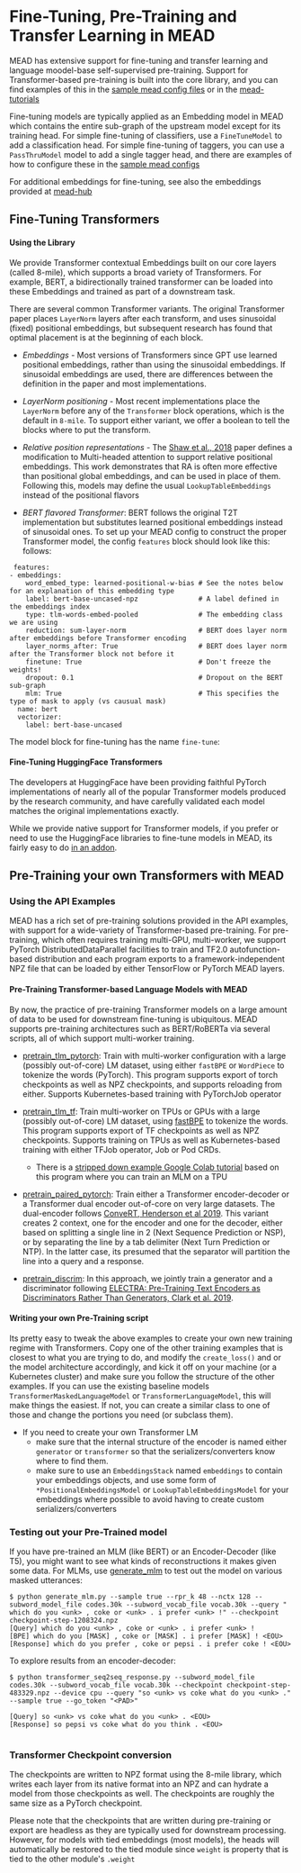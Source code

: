 # Fine-Tuning, Pre-Training and Transfer Learning in MEAD

MEAD has extensive support for fine-tuning and transfer learning and language moodel-base self-supervised pre-training.
Support for Transformer-based pre-training is built into the core library, and you can find examples of this in
the [sample mead config files](../mead/config) or in the [mead-tutorials](https://github.com/dpressel/mead-tutorials)

Fine-tuning models are typically applied as an Embedding model in MEAD which contains the entire sub-graph of the upstream model
except for its training head.  For simple fine-tuning of classifiers, use a `FineTuneModel` to add a classification head.
For simple fine-tuning of taggers, you can use a `PassThruModel` model to add a single tagger head, and there are
examples of how to configure these in the [sample mead configs](../mead/config)
 
For additional embeddings for fine-tuning, see also the embeddings provided at [mead-hub](https://github.com/mead-ml/hub)

## Fine-Tuning Transformers

#### Using the Library

We provide Transformer contextual Embeddings built on our core layers (called 8-mile), which supports a broad variety of
Transformers.  For example, BERT, a bidirectionally trained transformer can be loaded into these Embeddings and trained as part of a downstream task.

There are several common Transformer variants.  The original Transformer paper places `LayerNorm` layers
after each transform, and uses sinusoidal (fixed) positional embeddings, but subsequent research has found that
optimal placement is at the beginning of each block.

- *Embeddings* - Most versions of Transformers since GPT use learned positional embeddings, rather than using the
sinusoidal embeddings.  If sinusoidal embeddings are used, there are differences between the definition in the paper and
most implementations.

- *LayerNorm positioning* - Most recent implementations place the `LayerNorm` before any of the `Transformer` block
operations, which is the default in `8-mile`.  To support either variant, we offer a boolean to tell the 
blocks where to put the transform.

- *Relative position representations* - The [Shaw et al., 2018](https://arxiv.org/pdf/1803.02155.pdf) paper defines a modification to Multi-headed attention to support
relative positional embeddings.  This work demonstrates that RA is often more effective than positional global embeddings,
and can be used in place of them.  Following this, models may define the usual `LookupTableEmbeddings` instead of the
positional flavors

- *BERT flavored Transformer*:  BERT follows the original T2T implementation but substitutes learned positional embeddings
instead of sinusoidal ones.  To set up your MEAD config to construct the proper Transformer model, the config `features`
block should look like this:
follows:

```
 features:
- embeddings:
    word_embed_type: learned-positional-w-bias # See the notes below for an explanation of this embedding type
    label: bert-base-uncased-npz               # A label defined in the embeddings index
    type: tlm-words-embed-pooled               # The embedding class we are using
    reduction: sum-layer-norm                  # BERT does layer norm after embeddings before Transformer encoding
    layer_norms_after: True                    # BERT does layer norm after the Transformer block not before it
    finetune: True                             # Don't freeze the weights!
    dropout: 0.1                               # Dropout on the BERT sub-graph
    mlm: True                                  # This specifies the type of mask to apply (vs causual mask)
  name: bert
  vectorizer:
    label: bert-base-uncased
```

The model block for fine-tuning has the name `fine-tune`:



#### Fine-Tuning HuggingFace Transformers

The developers at HuggingFace have been providing faithful PyTorch implementations of nearly all of the popular 
Transformer models produced by the research community, and have carefully validated each model matches the original
implementations exactly.

While we provide native support for Transformer models, if you prefer or need to use the HuggingFace libraries to fine-tune models in MEAD, its fairly easy to do [in an addon](https://github.com/mead-ml/hub/blob/master/v1/addons/embed_bert_pytorch.py).

## Pre-Training your own Transformers with MEAD

### Using the API Examples

MEAD has a rich set of pre-training solutions provided in the API examples, with support for a wide-variety of
Transformer-based pre-training.  For pre-training, which often requires training multi-GPU, multi-worker, we support 
PyTorch DistributedDataParallel facilities to train and TF2.0 autofunction-based distribution and each program exports to a
framework-independent NPZ file that can be loaded by either TensorFlow or PyTorch MEAD layers.


#### Pre-Training Transformer-based Language Models with MEAD

By now, the practice of pre-training Transformer models on a large amount of data to be used for downstream fine-tuning
is ubiquitous.  MEAD supports pre-training architectures such as BERT/RoBERTa via several scripts, all of which
support multi-worker training.

* [pretrain_tlm_pytorch](../api-examples/pretrain_tlm_pytorch.py): Train with multi-worker configuration with a large
(possibly out-of-core) LM dataset, using either `fastBPE` or `WordPiece` to tokenize the words (PyTorch).
This program supports export of torch checkpoints as well as NPZ checkpoints, and supports reloading from either.
Supports Kubernetes-based training with PyTorchJob operator

* [pretrain_tlm_tf](../api-examples/pretrain_tlm_tf.py): Train multi-worker on TPUs or GPUs with a large
(possibly out-of-core) LM dataset, using [fastBPE](https://github.com/glample/fastBPE) to tokenize the words.  This program supports export of TF checkpoints
as well as NPZ checkpoints.  Supports training on TPUs as well as Kubernetes-based training with either TFJob operator, Job or Pod CRDs.
  - There is a [stripped down example Google Colab tutorial](https://colab.research.google.com/github/dpressel/mead-tutorials/blob/master/mead_transformers_tpu.ipynb) based on this program where you can train an MLM on a TPU

* [pretrain_paired_pytorch](../api-examples/pretrain_paired_pytorch.py): Train either a Transformer encoder-decoder or a Transformer
dual encoder out-of-core on very large datasets.  The dual-encoder follows [ConveRT, Henderson et al 2019](https://arxiv.org/pdf/1911.03688.pdf).
This variant creates 2 context, one for the encoder and one for the
decoder, either based on splitting a single line in 2 (Next Sequence Prediction or NSP), or by separating the line 
by a tab delimiter (Next Turn Prediction or NTP).  In the latter case, its presumed that the separator will partition
the line into a query and a response.

* [pretrain_discrim](../api-examples/pretrain_discrim.py): In this approach, we jointly train a generator and a
discriminator following [ELECTRA: Pre-Training Text Encoders as Discriminators Rather Than Generators,
    Clark et al. 2019](https://openreview.net/pdf?id=r1xMH1BtvB).

#### Writing your own Pre-Training script

Its pretty easy to tweak the above examples to create your own new training regime with Transformers.  Copy one
of the other training examples that is closest to what you are trying to do, and modify the `create_loss()` and or
the model architecture accordingly, and kick it off on your machine (or a Kubernetes cluster) and make sure you
follow the structure of the other examples.  If you can use the existing baseline models 
`TransformerMaskedLanguageModel` or `TransformerLanguageModel`, this will make things the easiest.  If not, you can
create a similar class to one of those and change the portions you need (or subclass them).

- If you need to create your own Transformer LM
  - make sure that the internal structure of the encoder is named either `generator` or `transformer` so that the 
  serializers/converters know where to find them.
  - make sure to use an `EmbeddingsStack` named `embeddings` to contain your embeddings objects, and use some form of
  `*PositionalEmbeddingsModel` or `LookupTableEmbeddingsModel` for your embeddings where possible to avoid having to
  create custom serializers/converters

### Testing out your Pre-Trained model

If you have pre-trained an MLM (like BERT) or an Encoder-Decoder (like T5), you might want to see what
kinds of reconstructions it makes given some data.  For MLMs, use [generate_mlm](../api-examples/generate_mlm.py) to
test out the model on various masked utterances:

```
$ python generate_mlm.py --sample true --rpr_k 48 --nctx 128 --subword_model_file codes.30k --subword_vocab_file vocab.30k --query " which do you <unk> , coke or <unk> . i prefer <unk> !" --checkpoint checkpoint-step-1208324.npz
[Query] which do you <unk> , coke or <unk> . i prefer <unk> !
[BPE] which do you [MASK] , coke or [MASK] . i prefer [MASK] ! <EOU>
[Response] which do you prefer , coke or pepsi . i prefer coke ! <EOU>

```

To explore results from an encoder-decoder:

```
$ python transformer_seq2seq_response.py --subword_model_file codes.30k --subword_vocab_file vocab.30k --checkpoint checkpoint-step-483329.npz --device cpu --query "so <unk> vs coke what do you <unk> ." --sample true --go_token "<PAD>"

[Query] so <unk> vs coke what do you <unk> . <EOU>
[Response] so pepsi vs coke what do you think . <EOU>


```

### Transformer Checkpoint conversion

The checkpoints are written to NPZ format using the 8-mile library, which writes each layer from its native format into
an NPZ and can hydrate a model from those checkpoints as well.  The checkpoints are roughly the same size as a PyTorch
checkpoint.

Please note that the checkpoints that are written during pre-training or export are headless as they are typically used
for downstream processing.  However, for models with tied embeddings (most models), the heads will automatically be
restored to the tied module since `weight` is property that is tied to the other module's `.weight`


